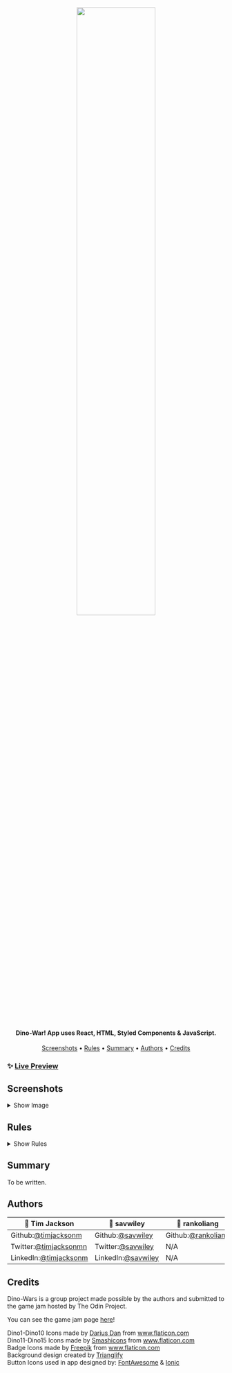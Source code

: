 <h1 align="center">
   <image src="/src/icons/screenshots/Logo.png" width="60%"> 
</h1>

<h4 align="center">Dino-War! App uses React, HTML, Styled Components & JavaScript.</h4>

<p align="center">
  <a href="#screenshots">Screenshots</a> •
  <a href="#rules">Rules</a> •
  <a href="#summary">Summary</a> •
  <a href="#authors">Authors</a> •
  <a href="#credits">Credits</a>
</p>

### ✨ [Live Preview]()

## Screenshots

<details>
  <summary>Show Image</summary>

<image src="/src/icons/screenshots/"> gif goes here

---

Home screen

<image src="/src/icons/screenshots/Home.png">
   
---
   
Level Select
   
<image src="/src/icons/screenshots/LevelSelect.png">
   
---
   
Battlefield
   
<image src="/src/icons/screenshots/Battlefield.png">

---

</details>

## Rules

   <details>
  <summary>Show Rules</summary>

The goal of the game is to solve the math equation for each side of the battlefield with correct answers earning you a badge.

---

**How to Play?**

<p>The player will use the dinosaur legend on each side of the battlefield to understand the point value of a specific dinosaur.
We encourage the player to group like dinosaurs together when adding up the totals. Using your imagination with addition or multiplication will make adding their values easier.</p>
   
Be careful! The game will add in subtraction dinosaurs as the difficulty increases.
   
<p>The player will adjust the input field to equal each team's total point value.
   Once you are certain of your answer, click Battle!</p>

---

**How is the score calculated?**

Once the user starts the battle, the game will count each dinosaur's value starting with the red team.
The computer will place each team's total value in the actual count container.
If at least one of your answers is equal to the actual count value, you will be allowed to proceed to the next level.
A perfect game will consist of two correct answers awarding you a badge!
You can view your earned badge on the level select screen. ~To be implemetned

---

**Difficulty settings**

Beginner mode: Maximum of three dino types for each team.

Average mode: Maximum of four dino types for each team.

Hard mode: Maximum of four dino types for each team, fossil dinos added for subtraction.

</details>

## Summary

To be written.

## Authors

| 👤 **Tim Jackson**                                           | 👤 **savwiley**                                            | 👤 **rankoliang**                                   |
| ------------------------------------------------------------ | ---------------------------------------------------------- | --------------------------------------------------- |
| Github:[@timjacksonm](https://github.com/timjacksonm)        | Github:[@savwiley](https://github.com/savwiley)            | Github:[@rankoliang](https://github.com/rankoliang) |
| Twitter:[@timjacksonmn](https://twitter.com/timjacksonmn)    | Twitter:[@savwiley](https://twitter.com/savwiley)          | N/A                                                 |
| LinkedIn:[@timjacksonm](https://linkedin.com/in/timjacksonm) | LinkedIn:[@savwiley](https://www.linkedin.com/in/savwiley) | N/A                                                 |

## Credits

Dino-Wars is a group project made possible by the authors and submitted to the game jam hosted by The Odin Project.

You can see the game jam page <a href="https://itch.io/jam/top-jam-1" target="_blank">here</a>!

<div>Dino1-Dino10 Icons made by <a href="https://www.flaticon.com/packs/dinosaurs-9?k=1627147411949" title="Darius Dan">Darius Dan</a> from <a href="https://www.flaticon.com/" title="Flaticon">www.flaticon.com</a></div>
   
<div>Dino11-Dino15 Icons made by <a href="https://www.flaticon.com/packs/jurassic-3?word=fossil" title="Smashicons">Smashicons</a> from <a href="https://www.flaticon.com/" title="Flaticon">www.flaticon.com</a></div>
   
<div>Badge Icons made by <a href="https://www.flaticon.com/free-icon/badge_1498841?related_id=1498841&origin=search" title="Freepik">Freepik</a> from <a href="https://www.flaticon.com/" title="Flaticon">www.flaticon.com</a></div>
   
<div>Background design created by <a href="https://github.com/qrohlf/trianglify" title="Trianglify">Trianglify</a></div>
   
<div>Button Icons used in app designed by: <a href="https://fontawesome.com/" title="FontAwesome">FontAwesome</a> & <a href="https://ionic.io/ionicons" title="Ionic">Ionic</a></div>
